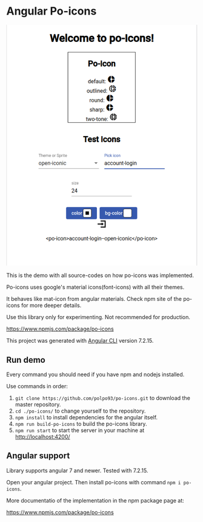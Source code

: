 # Angular Po-icons

![welcome-po-icons](https://github.com/polpo93/po-icons/blob/master/documentation/svgpage.png?raw=true)

This is the demo with all source-codes on how po-icons was implemented.

Po-icons uses google's material icons(font-icons) with all their themes.

It behaves like mat-icon from angular materials. Check npm site of the po-icons for more deeper details.

Use this library only for experimenting. Not recommended for production.

<https://www.npmjs.com/package/po-icons>

This project was generated with [Angular CLI](https://github.com/angular/angular-cli) version 7.2.15.

## Run demo

Every command you should need if you have npm and nodejs installed.

Use commands in order:

1. `git clone https://github.com/polpo93/po-icons.git` to download the master repository.
2. `cd ./po-icons/` to change yourself to the repository.
3. `npm install` to install dependencies for the angular itself.
4. `npm run build-po-icons` to build the po-icons library.
5. `npm run start` to start the server in your machine at <http://localhost:4200/>

## Angular support

Library supports angular 7 and newer. Tested with 7.2.15.

Open your angular project. Then install po-icons with command `npm i po-icons`.

More documentatio of the implementation in the npm package page at:

<https://www.npmjs.com/package/po-icons>
